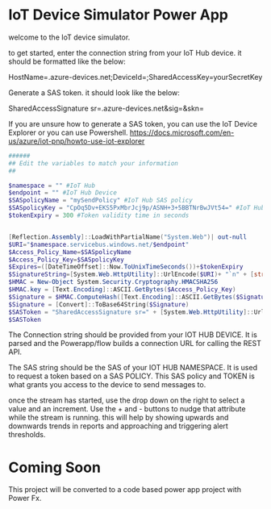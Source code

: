 # IoT Device Simulator Power App

welcome to the IoT device simulator.

to get started, enter the connection string from your IoT Hub device. it should be formatted like the below:

HostName=<name>.azure-devices.net;DeviceId=<name>;SharedAccessKey=yourSecretKey

Generate a SAS token. it should look like the below:

SharedAccessSignature sr=<name>.azure-devices.net&sig=<secret>&skn=<SAP>

If you are unsure how to generate a SAS token, you can use the IoT Device Explorer or you can use Powershell.
https://docs.microsoft.com/en-us/azure/iot-pnp/howto-use-iot-explorer

```powershell
######
## Edit the variables to match your information
##

$namespace = "" #IoT Hub
$endpoint = "" #IoT Hub Device
$SASpolicyName = "mySendPolicy" #IoT Hub SAS policy
$SASpolicyKey = "CpOq5Dv+EKS5PxMbrJcj9p/ASNH+3+5BBTNrBwJVt54=" #IoT Hub SAS policy key
$tokenExpiry = 300 #Token validity time in seconds


[Reflection.Assembly]::LoadWithPartialName("System.Web")| out-null
$URI="$namespace.servicebus.windows.net/$endpoint"
$Access_Policy_Name=$SASpolicyName
$Access_Policy_Key=$SASpolicyKey
$Expires=([DateTimeOffset]::Now.ToUnixTimeSeconds())+$tokenExpiry
$SignatureString=[System.Web.HttpUtility]::UrlEncode($URI)+ "`n" + [string]$Expires
$HMAC = New-Object System.Security.Cryptography.HMACSHA256
$HMAC.key = [Text.Encoding]::ASCII.GetBytes($Access_Policy_Key)
$Signature = $HMAC.ComputeHash([Text.Encoding]::ASCII.GetBytes($SignatureString))
$Signature = [Convert]::ToBase64String($Signature)
$SASToken = "SharedAccessSignature sr=" + [System.Web.HttpUtility]::UrlEncode($URI) + "&sig=" + [System.Web.HttpUtility]::UrlEncode($Signature) + "&se=" + $Expires + "&skn=" + $Access_Policy_Name
$SASToken

```

The Connection string should be provided from your IOT HUB DEVICE. It is parsed and the Powerapp/flow builds a connection URL for calling the REST API.

The SAS string should be the SAS of your IOT HUB NAMESPACE. It is used to request a token based on a SAS POLICY. This SAS policy and TOKEN is what grants you access to the device to send messages to.

once the stream has started, use the drop down on the right to select a value and an increment. Use the + and - buttons to nudge that attribute while the stream is running. this will help by showing upwards and downwards trends in reports and approaching and triggering alert thresholds.


# Coming Soon
This project will be converted to a code based power app project with Power Fx.
